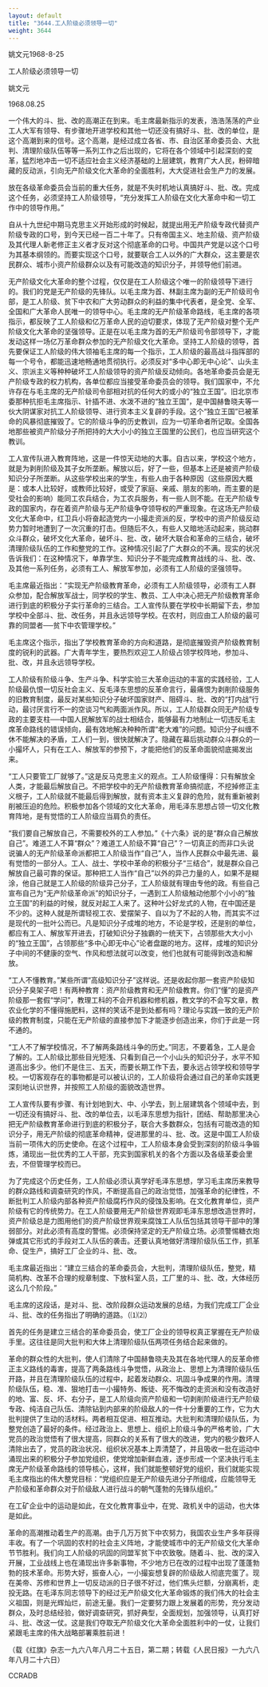 ```yaml
---
layout: default
title: "3644.工人阶级必须领导一切"
weight: 3644
---
```


姚文元1968-8-25

工人阶级必须领导一切

姚文元

1968.08.25

一个伟大的斗、批、改的高潮正在到来。毛主席最新指示的发表，浩浩荡荡的产业工人大军有领导、有步骤地开进学校和其他一切还没有搞好斗、批、改的单位，是这个高潮到来的信号。这个高潮，是经过成立各省、市、自治区革命委员会、大批判、清理阶级队伍等等一系列工作之后出现的，它将在各个领域中引起深刻的变革，猛烈地冲击一切不适应社会主义经济基础的上层建筑，教育广大人民，粉碎暗藏的反动派，引向无产阶级文化大革命的全面胜利，大大促进社会生产力的发展。

放在各级革命委员会当前的重大任务，就是不失时机地认真搞好斗、批、改。完成这个任务，必须坚持工人阶级领导，“充分发挥工人阶级在文化大革命中和一切工作中的领导作用。”

自从十九世纪中期马克思主义开始形成的时候起，就提出用无产阶级专政代替资产阶级专政的口号，到今天已经一百二十年了。只有帝国主义、地主阶级、资产阶级及其代理人新老修正主义者才反对这个彻底革命的口号。中国共产党是以这个口号为其基本纲领的。而要实现这个口号，就要联合工人以外的广大群众，这主要是农民群众、城市小资产阶级群众以及有可能改造的知识分子，并领导他们前进。

无产阶级文化大革命的整个过程，仅仅是在工人阶级这个唯一的阶级领导下进行的。我们的党是无产阶级的先锋队。以毛主席为首、林副主席为副的无产阶级司令部，是工人阶级、贫下中农和广大劳动群众的利益的集中代表者，是全党、全军、全国和广大革命人民唯一的领导中心。毛主席的无产阶级革命路线，毛主席的各项指示，都反映了工人阶级和亿万革命人民的迫切要求，体现了无产阶级对整个无产阶级文化大革命的坚强领导。正是在以毛主席为首的无产阶级司令部领导下，才能发动这样一场亿万革命群众参加的无产阶级文化大革命。坚持工人阶级的领导，首先要保证工人阶级的伟大领袖毛主席的每一个指示，工人阶级的最高战斗指挥部的每一个号令，都能迅速地畅通地贯彻执行。必须反对“多中心即无中心论”、山头主义、宗派主义等种种破坏工人阶级领导的资产阶级反动倾向。各地革命委员会是无产阶级专政的权力机构，各单位都应当接受革命委员会的领导。我们国家中，不允许存在与毛主席的无产阶级司令部相对抗的任何大的或小的“独立王国”。旧北京市委那种抗拒毛主席指示、针插不进、水泼不进的“独立王国”，是中国赫鲁晓夫等一伙大阴谋家对抗工人阶级领导、进行资本主义复辟的手段。这个“独立王国”已被革命的风暴彻底摧毁了。它的阶级斗争的历史教训，应为一切革命者所记取。全国各地那些被资产阶级分子所把持的大大小小的独立王国里的公民们，也应当研究这个教训。

工人宣传队进入教育阵地，这是一件惊天动地的大事。自古以来，学校这个地方，就是为剥削阶级及其子女所垄断。解放以后，好了一些，但基本上还是被资产阶级知识分子所垄断。从这些学校出来的学生，有些人由于各种原因（这些原因大概是：或本人比较好，或教师比较好，或受了家庭、亲戚、朋友的影响，而主要的是受社会的影响）能同工农兵结合，为工农兵服务，有一些人则不能。在无产阶级专政的国家内，存在着资产阶级与无产阶级争夺领导权的严重现象。在这场无产阶级文化大革命中，红卫兵小将奋起造党内一小撮走资派的反，学校中的资产阶级反动势力暂时地遭到了一次沉重的打击。但随后不久，有些人又暗地活动起来，挑动群众斗群众，破坏文化大革命，破坏斗、批、改，破坏大联合和革命的三结合，破坏清理阶级队伍的工作和整党的工作。这种情况引起了广大群众的不满。现实的状况告诉我们：在这种情况下，单靠学生、知识分子不能完成教育战线的斗、批、改、及其他一系列任务，必须有工人、解放军参加，必须有工人阶级的坚强领导。

毛主席最近指出：“实现无产阶级教育革命，必须有工人阶级领导，必须有工人群众参加，配合解放军战士，同学校的学生、教员、工人中决心把无产阶级教育革命进行到底的积极分子实行革命的三结合。工人宣传队要在学校中长期留下去，参加学校中全部斗、批、改任务，并且永远领导学校。在农村，则应由工人阶级的最可靠的同盟者──贫下中农管理学校。”

毛主席这个指示，指出了学校教育革命的方向和道路，是彻底摧毁资产阶级教育制度的锐利的武器。广大青年学生，要热烈欢迎工人阶级占领学校阵地，参加斗、批、改，并且永远领导学校。

工人阶级有阶级斗争、生产斗争、科学实验三大革命运动的丰富的实践经验，工人阶级最仇恨一切反社会主义、反毛泽东思想的反革命言行，最痛恨为剥削阶级服务的旧教育制度，最反对某些知识分子破坏国家财产、阻碍斗、批、改的“打内战”行动，最讨厌言行不一的空谈习气和两面派作风。所以，工人阶级群众同无产阶级专政的主要支柱──中国人民解放军的战士相结合，能够最有力地制止一切违反毛主席革命路线的错误倾向，最有效地解决种种所谓“老大难”的问题。知识分子纠缠不休不能解决的矛盾，工人们一到，很快就解决了。隐藏在幕后挑动群众斗群众的一小撮坏人，只有在工人、解放军的参预下，才能把他们的反革命面貌彻底揭发出来。

“工人只要管工厂就够了。”这是反马克思主义的观点。工人阶级懂得：只有解放全人类，才能最后解放自己。不把学校中的无产阶级教育革命搞彻底，不挖掉修正主义根子，工人阶级就不能最后得到解放，就有资本主义复辟的危险，就有重新被剥削被压迫的危险。积极参加各个领域的文化大革命，用毛泽东思想占领一切文化教育阵地，是有觉悟的工人阶级应当肩负的责任。

“我们要自己解放自己，不需要校外的工人参加。”《十六条》说的是“群众自己解放自己”。难道工人不算“群众”？难道工人阶级不算“自己”？一切真正的而非口头说说骗人的无产阶级革命派都把工人阶级当作“自己”人，当作人民群众中最先进、最有觉悟的一部分人。工人、战士、学校中革命的积极分子“三结合”，就是群众自己解放自己最可靠的保证。那种把工人当作“自己”以外的异己力量的人，如果不是糊涂，他自己就是工人阶级的阶级异己分子，工人阶级就有理由专他的政。有些自己宣布自己为“无产阶级革命派”的知识分子，一遇到工人阶级触动他那个小小的“独立王国”的利益的时候，就反对起工人来了。这种叶公好龙式的人物，在中国还是不少的。这种人就是所谓轻视工农、爱摆架子、自以为了不起的人物，而其实不过是现代的一批叶公而已。凡是知识分子成堆的地方，不论是学校，还是别的单位，都应有工人、解放军开进去，打破知识分子独霸的一统天下，占领那些大大小小的“独立王国”，占领那些“多中心即无中心”论者盘踞的地方。这样，成堆的知识分子中间的不健康的空气、作风和想法就可以改变，他们也就有可能得到改造和解放。

“工人不懂教育。”某些所谓“高级知识分子”这样说。还是收起你那一套资产阶级知识分子臭架子吧！有两种教育：资产阶级教育和无产阶级教育。你们“懂”的是资产阶级那一套假“学问”，教理工科的不会开机器和修机器，教文学的不会写文章，教农业化学的不懂得施肥料，这样的笑话不是到处都有吗？理论与实践一致的无产阶级的教育制度，只能在无产阶级的直接参加下才能逐步创造出来，你们于此是一窍不通的。

“工人不了解学校情况，不了解两条路线斗争的历史。”同志，不要着急，工人是会了解的。工人阶级比那些目光短浅、只看到自己一个小山头的知识分子，水平不知道高出多少。他们不是住三、五天，而要长期工作下去，要永远占领学校和领导学校。一切客观存在的事物都是可以被认识的，工人阶级将会通过自己的革命实践更深刻地认识世界，并按照工人阶级的面貌改造世界。

工人宣传队要有步骤、有计划地到大、中、小学去，到上层建筑各个领域中去，到一切还没有搞好斗、批、改的单位去，以毛泽东思想为指针，团结、帮助那里决心把无产阶级教育革命进行到底的积极分子，联合大多数群众，包括有可能改造的知识分子，用无产阶级的彻底革命精神，促进那里的斗、批、改。这是中国工人阶级当前一项伟大的历史使命。在这个过程中，工人阶级本身会受到深刻的阶级斗争锻炼，涌现出一批优秀的工人干部，充实到国家机关的各个方面以及各级革委会里去，不但管理学校而已。

为了完成这个历史任务，工人阶级必须认真学好毛泽东思想，学习毛主席历来教导的群众路线和调查研究的作风，不断提高自己的政治觉悟，加强革命的纪律性，不断批判工人阶级内部各种资产阶级腐朽作风的侵蚀及影响。在文化教育单位，资产阶级有它的传统势力。在工人阶级要用无产阶级世界观即毛泽东思想改造世界时，资产阶级总是力图用他们的资产阶级世界观来腐蚀工人队伍包括其领导干部中的薄弱部分。对此必须有高度的警惕。必须保持坚定的无产阶级立场。必须警惕糖衣炮弹或其它形式的手段对工人队伍的袭击。还要认真地做好清理阶级队伍工作，抓革命、促生产，搞好工厂企业的斗、批、改。

毛主席最近指出：“建立三结合的革命委员会，大批判，清理阶级队伍，整党，精简机构、改革不合理的规章制度、下放科室人员，工厂里的斗、批、改，大体经历这么几个阶段。”

毛主席的这段话，是对斗、批、改阶段群众运动发展的总结，为我们完成工厂企业斗、批、改的任务指出了明确的道路。（⑴⑵）

首先的任务是建立三结合的革命委员会，使工厂企业的领导权真正掌握在无产阶级手里。这往往是同大批判和大体上清理阶级队伍两项任务结合起来做的。

革命的群众性的大批判，使人们清除了中国赫鲁晓夫及其在各地代理人的反革命修正主义路线的毒害，提高了两条路线斗争觉悟，从政治上、思想上为清理阶级队伍开路，并且在清理阶级队伍的过程中，起着发动群众、巩固斗争成果的作用。清理阶级队伍，稳、准、狠地打击一小撮特务、叛徒、死不悔改的走资派和没有改造好的地、富、反、坏、右分子，是工人阶级向资产阶级和一切剥削阶级进行无产阶级专政、纯洁自己队伍、清除钻到内部来的阶级敌人的一件十分重要的工作，它为大批判提供了生动的活材料。两者相互促进、相互推动。大批判和清理阶级队伍，为整党创造了最好的条件。经过政治上、思想上、组织上阶级斗争的严格考验，广大党员的政治觉悟有了很大提高，同群众的关系有了很大的改进，党内的极少数坏人清除出去了，党员的政治状况、组织状况基本上弄清楚了，并且吸收一批在运动中涌现出来的积极分子参加党组织，使党增加新鲜血液，逐步形成一个坚决执行毛主席无产阶级革命路线的领导核心，这样，我们就能整顿好党的组织，我们就能实现毛主席指出的伟大整党目标：“党组织应是无产阶级先进分子所组成，应能领导无产阶级和革命群众对于阶级敌人进行战斗的朝气蓬勃的先锋队组织。”

在工矿企业中的运动是如此，在文化教育事业中，在党、政机关中的运动，也大体是如此。

革命的高潮推动着生产的高潮。由于几万万贫下中农努力，我国农业生产多年获得丰收。有了一个巩固的农村的社会主义阵地，才能使城市中的无产阶级文化大革命节节胜利。我们向工人阶级的巩固的同盟军贫下中农致敬。随着斗、批、改的深入开展，工业战线上也在涌现出许多新事物，不少地方已在改的过程中出现了蓬蓬勃勃的技术革命。形势大好，振奋人心，一小撮妄想复辟的阶级敌人彻底完蛋了。现在美帝、苏修和世界上一切反动派的日子很不好过，他们焦头烂额，分崩离析，走投无路。在毛泽东同志领导下的经过无产阶级文化大革命锻炼的我们伟大的社会主义祖国，则是光辉灿烂，前途无量。我们一定要努力跟上发展着的形势，充分发动群众，及时总结经验，做好调查研究，抓好典型，全面规划，加强领导，认真打好斗、批、改这一仗。这是我们夺取无产阶级文化大革命全面胜利中的一仗，让我们紧跟毛主席的伟大战略部署乘胜前进！

（载《红旗》杂志一九六八年八月二十五日，第二期；转载《人民日报》一九六八年八月二十六日）

CCRADB

